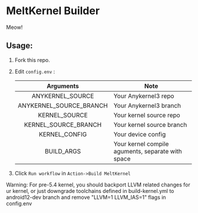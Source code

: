 # MeltKernel Builder

Meow!


## Usage:

1. Fork this repo.

2. Edit `config.env` :

   |        Arguments        | Note                                              |
   | :---------------------: | ------------------------------------------------- |
   |    ANYKERNEL_SOURCE     | Your Anykernel3 repo                              |
   | ANYKERNEL_SOURCE_BRANCH | Your Anykernel3 branch                            |
   |      KERNEL_SOURCE      | Your kernel source repo                           |
   |  KERNEL_SOURCE_BRANCH   | Your kernel source branch                         |
   |      KERNEL_CONFIG      | Your device config                                |
   |       BUILD_ARGS        | Your kernel compile aguments, separate with space |

3. Click `Run workflow` in `Action->Build MeltKernel`

Warning: For pre-5.4 kernel, you should backport LLVM related changes for ur kernel, or just downgrade toolchains defined in build-kernel.yml to android12-dev branch and remove "LLVM=1 LLVM_IAS=1" flags in config.env
